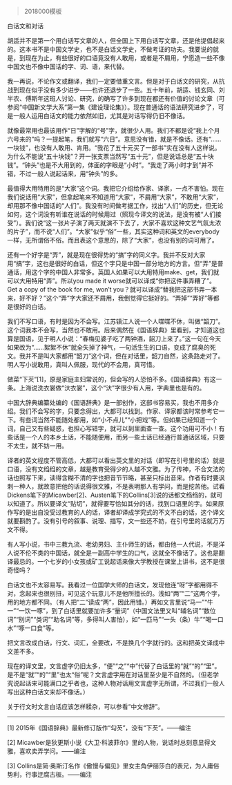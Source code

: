 # 
> 2018000模板


白话文和对话


胡适并不是第一个用白话写文章的人，但全国上下用白话写文章，还是他提倡起来的。这本书不是中国文学史，也不是白话文学史，不做考证的功夫。我要说的就是，到现在为止，有些很好的口语竟没有人敢用，或者是不屑用，宁愿造一些不像中国文也不像中国话的字、词、语，来代替。

我一再说，不论作文或翻译，我们一定要借重文言。但是对于白话文的研究，从抗战到现在似乎没有多少进步——也许还退步了一些。五十年前，胡适、钱玄同、刘半农、傅斯年这班人讨论、研究，的确写了许多到现在都还有价值的讨论文章（可参阅“中国新文学大系”第一集《建设理论集》）。现在普通话的语法研究进步了，可是一般人运用白话文的能力依然如旧，尤其是对话写得仍旧不像话。

就像最常用也最该用作“日”字解的“号”字，就很少人用。我们不都是说“我上个月六号来的”吗？一提起笔，我们就写“六日”。意思没有错，就是不像话。还有“……一块钱”，也没有人敢用、肯用。“我花了五十元买了一部书”实在没有人这样说。为什么不能说“五十块钱”？开一张支票当然写“五十元”，但是说话总是“五十块钱”。“钟头”也是不大用到的，体面的字眼是“小时”。“我走了两小时才到”并不错，不过一般人说起话来，用“钟头”的多。

最值得大用特用的是“大家”这个词。我把它介绍给作家、译家，一点不害怕。现在我们说话用“大家”，但拿起笔来不知道用“大家”，不屑用“大家”，不敢用“大家”，却用那不像中国话的“人们”。我没有时间做考据工作，找出“人们”的历史，但无论如何，这个词没有听谁在说话的时候用过（照现今译文的说法，是没有被“人们接受”）。我们说“这一张片子演了两天就演不下去了，大家不喜欢这种文艺气氛太浓的片子”，而不说“人们”。“大家”似乎“俗”一些，其实这种词和英文的everybody一样，无所谓俗不俗。而且表这个意思的，除了“大家”，也没有别的词可用了。

还有一个好字是“弄”，就是现在很得势的“搞”字的同义字。我并不反对大家用“搞”字，这也是很好的白话，但这个字只是中国一部分地方的方言。但“弄”是普通话，用这个字的中国人非常多。英国人如果可以大用特用make、get，我们就可以大用特用“弄”。所以you made it worse就可以译成“你把这件事弄糟了”。Get a copy of the book for me, won’t you？就可以译成“替我把这部书弄一本来，好不好？”这个“弄”字大家还不屑用，我倒觉得它挺好的。“弄掉”“弄好”等都是很好的白话。

我们不写口语，有时是因为不会写。江苏镇江人说一个人喋喋不休，叫做“韶刀”。这个词我本不会写，当然也不敢用。后来偶然在《国语辞典》里看到，才知道这也算是国语，见于明人小说：“春梅见婆子吃了两钟酒，韶刀上来了。”这一句在今天如果改为“……絮絮不休”就全失掉了神气，一句活生生的口语，变成了腐臭的死文。我并不是叫大家都用“韶刀”这个词，但在对话里，韶刀自然，这条路走对了。明人写小说敢用，真叫人佩服，现代的不会用，真可惜。

做菜“下芡”[1]，原是家庭主妇常说的，但会写的人恐怕不多。《国语辞典》有这一条。上海说洗衣裳做“汏衣裳”，这个“汏”字很少有人用，字典里也是有的。

中国大辞典编纂处编的《国语辞典》是一部创作，这部书容易买，我也不用多介绍。我们不会写的字，只要念得出，大都可以找到。作家、译家都该时常参考它一下。有些词当然不能随处都用，如“小不点儿”“小把戏”等。但如果已经知道一个词，自己又有些疑惑，也担心写错字，就可以到里面查一查。这个功用可不小！有些话是一个人的本乡土话，不能随便用，而另一些土话已经通行普通话区域，只要不太生，就不妨一用。

译者的英文程度不管高低，大都可以看出英文里的对话（即写在引号里的话）就是口语，没有文绉绉的文章，越是教育受得少的人越不文雅。为了传神，不合文法的话也照写下来，读得含糊不清的字也把音节节略，甚至只标出音来。作者有时要讽刺一种人，就故意把他的话说得很文雅，不是表明那人有学问，而是挖苦他。试看Dickens笔下的Micawber[2]、Austen笔下的Collins[3]说的话都文绉绉的，就可以知道了。所以要译文“贴切”，就得要写恰如其分的话，找到口语里的字。如果原作写的是出自没受过教育的人的话，译者却译成学究式的不文不白的话，这个译文就要斟酌了。没有引号的叙事、说理、描写，文一些还不妨，在引号里的话就万万文不得。

有人写小说，书中三教九流、老幼男妇、主仆师生的话，都由他一人代说，不是洋人说不伦不类的中国话，就全是一副高中学生的口气，这就全不像话了。这也是翻译最忌的。一个七岁的小女孩或矿工说起话来像大学教授在课堂上讲书，这不是很奇怪吗？

白话文也不太容易写。我看过一位国学大师的白话文，发现他连“呀”字都用得不对，念起来也很别扭，可见这个玩意儿不是他所擅长的。浅如“两”“二”这两个字，用的地方都不同。（有人把“二”读成“两”，因此用错。）再如文言里说“马一”“牛一”“一饮一啄”，到了白话里就要加许多“量词”（中国文法里又叫“辅名词”“数位词”“别词”“类词”“助名词”等，多得叫人害怕），如“一匹马”“一头（条）牛”“喝一口水”“啄一口食”等。

把文言改成白话，行文、词汇，全要改，不是换几个字就行的。这和把英文译成中文差不多。

现在的译文里，文言虚字仍旧太多，“便”“之”“中”代替了白话里的“就”“的”“里”。是不是“就”“的”“里”也太“俗”呢？文言虚字用在对话里至少是不自然的。（但老学究说起话来可能满口之乎者也，这种人物对话用文言虚字无所谓，不过我们一般人写出这种白话文来却不像话。）

关于行文时文言白话应该怎样糅杂，可以参看“中文修辞”。



* * *



[1] 2015年《国语辞典》最新修订版作“勾芡”，没有“下芡”。——编注

[2] Micawber是狄更斯小说《大卫·科波菲尔》里的人物，说话时总刻意显得文雅，喜欢卖弄学问。——编注

[3] Collins是简·奥斯汀名作《傲慢与偏见》里女主角伊丽莎白的表兄，为人庸俗势利，行事迂腐古板。——编注




